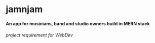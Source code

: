 # jamnjam


#### An app for musicians, band and studio owners build in MERN stack
###### project requirement for WebDev
